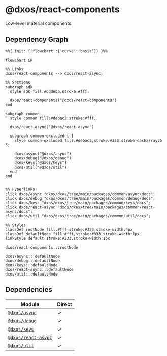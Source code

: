 # @dxos/react-components

Low-level material components.

## Dependency Graph

```mermaid
%%{ init: {'flowchart':{'curve':'basis'}} }%%

flowchart LR

%% Links
dxos/react-components --> dxos/react-async;

%% Sections
subgraph sdk
  style sdk fill:#dddeba,stroke:#fff;

  dxos/react-components("@dxos/react-components")
end

subgraph common
  style common fill:#debac2,stroke:#fff;

  dxos/react-async("@dxos/react-async")

  subgraph common-excluded [ ]
    style common-excluded fill:#debac2,stroke:#333,stroke-dasharray:5 5;

    dxos/async("@dxos/async")
    dxos/debug("@dxos/debug")
    dxos/keys("@dxos/keys")
    dxos/util("@dxos/util")
  end
end


%% Hyperlinks
click dxos/async "dxos/dxos/tree/main/packages/common/async/docs";
click dxos/debug "dxos/dxos/tree/main/packages/common/debug/docs";
click dxos/keys "dxos/dxos/tree/main/packages/common/keys/docs";
click dxos/react-async "dxos/dxos/tree/main/packages/common/react-async/docs";
click dxos/util "dxos/dxos/tree/main/packages/common/util/docs";

%% Styles
classDef rootNode fill:#fff,stroke:#333,stroke-width:4px
classDef defaultNode fill:#fff,stroke:#333,stroke-width:1px
linkStyle default stroke:#333,stroke-width:1px

dxos/react-components:::rootNode

dxos/async:::defaultNode
dxos/debug:::defaultNode
dxos/keys:::defaultNode
dxos/react-async:::defaultNode
dxos/util:::defaultNode
```

## Dependencies

| Module | Direct |
|---|---|
| [`@dxos/async`](../../../common/async/docs/README.md) | &check; |
| [`@dxos/debug`](../../../common/debug/docs/README.md) | &check; |
| [`@dxos/keys`](../../../common/keys/docs/README.md) | &check; |
| [`@dxos/react-async`](../../../common/react-async/docs/README.md) | &check; |
| [`@dxos/util`](../../../common/util/docs/README.md) | &check; |

